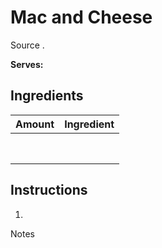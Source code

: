# Mac and Cheese

Source []().

**Serves:** 

## Ingredients

| Amount | Ingredient
| :----: | :---------
|  | 
|  | 
|  | 
|  | 
|  | 
|  | 
|  | 
|  | 


## Instructions

1. 

Notes
